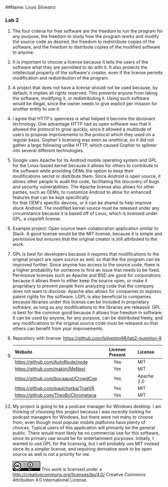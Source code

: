 ##Name: Louis Silvestro
### Lab 2
1. The four criteria for free software are the freedom to run the program for any purpose, 
   the freedom to study how the program works and modify the source code as desired, the freedom to redistribute 
   copies of the software, and the freedom to distribute copies of the modified software to anyone.

2. It is important to choose a license because it tells the users of the software what they are permitted to do with it.
   It also protects the intellectual property of the software's creator, even if the license permits modification and redistribution of the 
   program.

3. A project that does not have a license should not be used because, by default, it implies all rights reserved. This prevents anyone from
   taking the software, modifying it, or redistributing it. Using such software would be illegal, since the owner needs to give explicit per
   mission for another entity to use it.

4. I agree that HTTP's openness is what helped it become the dominant technology. One advantage HTTP had as open software was that it
   allowed the protocol to grow quickly, since it allowed a multitude of users to propose improvements to the protocol which they used
   on a regular basis. Gopher's licensing was seen as unethical, so it did not gather a large following unlike HTTP, which caused 
   Gopher to splinter into several different technologies.

5. Google uses Apache for its Android mobile operating system and GPL for the Linux-based kernel because it allows for others to contribute 
   to the software while providing OEMs the option to keep their modifications secret or distribute them. Since Android is open source, 
   it allows other people to audit the code, facilitating the discovery of bugs and security vulnerabilities. The Apache license also 
   allows for other parties, such as OEMs, to customize Android to allow for enhanced features that can be kept specifically  
   for that OEM's specific devices, or it can be shared to help improve stock Android. The modified kernel source must be released 
   under any circumstance because it is based off of Linux, which is licensed under GPL, a copyleft license.

6. Example project: Open source team collaboration application similar to Slack. A good license would be the MIT license,
   because it is simple and permissive but ensures that the original creator is still attributed to the work.

7. GPL is best for developers because it requires that modifications to the original project are open source as well, so that the
   the program can be improved further. Since anyone has access to the source code, there is a higher probability for someone to find
   an issue that needs to be fixed. Permissive licenses such as Apache and BSD are good for corporations because it allows them to either
   keep the source open, or make it proprietary to prevent people from analyzing code that the company does not want to disclose. Apache also
   allows for companies to express patent rights for the software. LGPL is also beneficial to companies because libraries under this license can 
   be included in proprietary software, as long as any modifications to the libraries are released. GPL is best for the common good because it 
   allows true freedom in software; it can be used by anyone, for any purpose, can be distributed freely, and any modifications to the original 
   source code must be released so that others can benefit from your improvements.

8. Repository with license: https://github.com/lsilvestro96/lab2-question-8

9. | Website                            | License Present | License   |
   |------------------------------------|:---------------:|-----------|
   |https://github.com/AutoRoute/node   |Yes			  |MIT		  |
   |https://github.com/makinj/MeNext    |Yes			  |MIT        |
   |https://github.com/bocaaust/CrowdCop|Yes			  |Apache 2.0 |
   |https://github.com/paulchorba/TrueVR|Yes			  |MIT		  |
   |https://github.com/TheoBr/Chrometana|Yes 			  |MIT		  |

10. My project is going to be a podcast manager for Windows desktop. I am thinking of choosing this project because I was recently looking
    for podcast managers for Windows, but there were not many to choose from, even though most popular mobile platforms have plenty of 
    choices. Typical users of this application will primarily be the general public. There would most likely be no commercial use 
	for this software, since its primary use would be for entertainment purposes. Initially, I wanted to use GPL for the licensing, 
	but I will probably use MIT instead since its a simpler license, and requiring derivative work to be open source as well is not
	a priority for me. 

	![cc logo](images/cc.png) This work is licensed under a http://creativecommons.org/licenses/by/4.0/ Creative Commons Attribution 4.0 International License.
